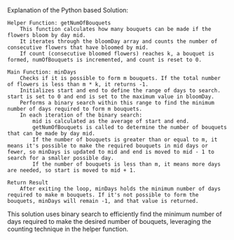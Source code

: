 Explanation of the Python based Solution:

    Helper Function: getNumOfBouquets
        This function calculates how many bouquets can be made if the flowers bloom by day mid.
        It iterates through the bloomDay array and counts the number of consecutive flowers that have bloomed by mid.
        If count (consecutive bloomed flowers) reaches k, a bouquet is formed, numOfBouquets is incremented, and count is reset to 0.

    Main Function: minDays
        Checks if it is possible to form m bouquets. If the total number of flowers is less than m * k, it returns -1.
        Initializes start and end to define the range of days to search. start is set to 0 and end is set to the maximum value in bloomDay.
        Performs a binary search within this range to find the minimum number of days required to form m bouquets.
        In each iteration of the binary search:
            mid is calculated as the average of start and end.
            getNumOfBouquets is called to determine the number of bouquets that can be made by day mid.
            If the number of bouquets is greater than or equal to m, it means it's possible to make the required bouquets in mid days or fewer, so minDays is updated to mid and end is moved to mid - 1 to search for a smaller possible day.
            If the number of bouquets is less than m, it means more days are needed, so start is moved to mid + 1.

    Return Result
        After exiting the loop, minDays holds the minimum number of days required to make m bouquets. If it's not possible to form the bouquets, minDays will remain -1, and that value is returned.

This solution uses binary search to efficiently find the minimum number of days required to make the desired number of bouquets, leveraging the counting technique in the helper function.
